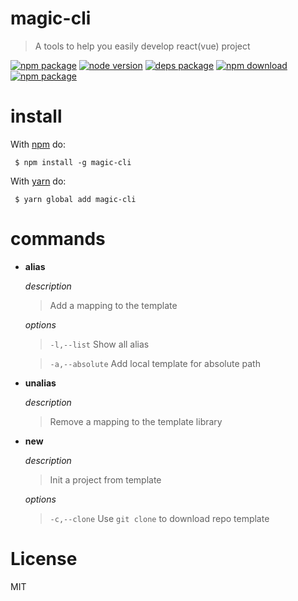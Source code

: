 
# magic-cli  
> A tools to help you easily develop react(vue) project
  
[![npm package][npm]][npm-url]
[![node version][node]][node-url]
[![deps package][deps]][deps-url]
[![npm download][npm-download]][npm-download-url]
[![npm package][license]][license-url]  

# install  
With [npm](https://npmjs.org) do:  
```
 $ npm install -g magic-cli
```

With [yarn](https://yarnpkg.com/) do:
```
 $ yarn global add magic-cli
```


# commands 

* **alias**   

    _description_
    > Add a mapping to the template 

    _options_
    > `-l,--list`  Show all alias
    
    > `-a,--absolute`  Add local template for absolute path
  

* **unalias**

    _description_
    > Remove a mapping to the template library
  

* **new**

    _description_
    > Init a project from template

    _options_
    > `-c,--clone`  Use `git clone` to download repo template

# License

MIT 

[npm]: https://img.shields.io/npm/v/magic-cli.svg
[npm-url]: https://www.npmjs.com/package/magic-cli

[node]: https://img.shields.io/node/v/magic-cli.svg
[node-url]: https://nodejs.org

[deps]: https://img.shields.io/david/magic-FE/magic-cli.svg
[deps-url]: https://david-dm.org/magic-FE/magic-cli

[npm-download-url]: https://npmjs.com/package/magic-cli
[npm-download]: https://img.shields.io/npm/dm/magic-cli.svg

[license-url]: LICENSE.md
[license]: http://img.shields.io/npm/l/magic-cli.svg?style=flat